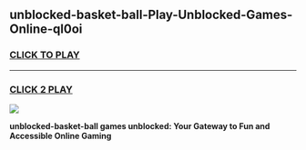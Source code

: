 
## unblocked-basket-ball-Play-Unblocked-Games-Online-ql0oi
<h3>
<a href="https://premium76.site?title=unblocked-basket-ball&ref=25A">CLICK TO PLAY</a></h3>
<hr>

<h3>
<a href="https://premium76.site?title=unblocked-basket-ball&ref=25A">CLICK 2 PLAY</a>
  
</h3>

<a href="https://premium76.site?title=unblocked-basket-ball&ref=25A"><img src="https://clearcache.store/games.png"></a>


**unblocked-basket-ball games unblocked: Your Gateway to Fun and Accessible Online Gaming**
